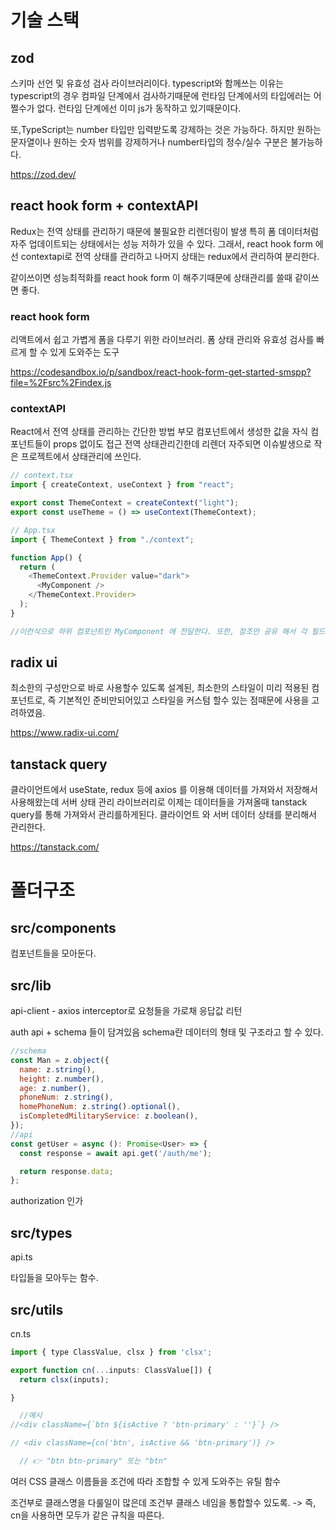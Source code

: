<!-- @format -->

# 기술 스택

## zod

스키마 선언 및 유효성 검사 라이브러리이다. typescript와 함께쓰는 이유는 typescript의 경우 컴파일 단계에서 검사하기때문에 런타임 단계에서의 타입에러는 어쩔수가 없다. 런타임 단계에선 이미 js가 동작하고 있기때문이다.

또,TypeScript는 number 타입만 입력받도록 강제하는 것은 가능하다.
하지만 원하는 문자열이나 원하는 숫자 범위를 강제하거나 number타입의 정수/실수 구분은 불가능하다.

https://zod.dev/

## react hook form + contextAPI

Redux는 전역 상태를 관리하기 때문에 불필요한 리렌더링이 발생 특히 폼 데이터처럼 자주 업데이트되는 상태에서는 성능 저하가 있을 수 있다. 그래서, react hook form 에선 contextapi로 전역 상태를 관리하고 나머지 상태는 redux에서 관리하여 분리한다.

같이쓰이면 성능최적화를 react hook form 이 해주기때문에 상태관리를 쓸때 같이쓰면 좋다.

### react hook form

리액트에서 쉽고 가볍게 폼을 다루기 위한 라이브러리. 폼 상태 관리와 유효성 검사를 빠르게 할 수 있게 도와주는 도구

https://codesandbox.io/p/sandbox/react-hook-form-get-started-smspp?file=%2Fsrc%2Findex.js

### contextAPI

React에서 전역 상태를 관리하는 간단한 방법 부모 컴포넌트에서 생성한 값을 자식 컴포넌트들이 props 없이도 접근
전역 상태관리긴한데 리렌더 자주되면 이슈발생으로 작은 프로젝트에서 상태관리에 쓰인다.

```js
// context.tsx
import { createContext, useContext } from "react";

export const ThemeContext = createContext("light");
export const useTheme = () => useContext(ThemeContext);

// App.tsx
import { ThemeContext } from "./context";

function App() {
  return (
    <ThemeContext.Provider value="dark">
      <MyComponent />
    </ThemeContext.Provider>
  );
}

//이런식으로 하위 컴포넌트인 MyComponent 에 전달한다. 또한, 참조만 공유 해서 각 필드 email, password 같은 것들 개별적으로 관리
```

## radix ui

최소한의 구성만으로 바로 사용할수 있도록 설계된, 최소한의 스타일이 미리 적용된 컴포넌트로, 즉 기본적인 준비만되어있고 스타일을 커스텀 할수 있는 점때문에 사용을 고려하였음.

https://www.radix-ui.com/

## tanstack query

클라이언트에서 useState, redux 등에 axios 를 이용해 데이터를 가져와서 저장해서 사용해왔는데 서버 상태 관리 라이브러리로 이제는 데이터들을 가져올때 tanstack query를 통해 가져와서 관리를하게된다. 클라이언트 와 서버 데이터 상태를 분리해서 관리한다.

https://tanstack.com/

# 폴더구조

## src/components

컴포넌트들을 모아둔다.

## src/lib

api-client - axios interceptor로 요청들을 가로채 응답값 리턴

auth api + schema 들이 담겨있음 schema란 데이터의 형태 및 구조라고 할 수 있다.

```js
//schema
const Man = z.object({
  name: z.string(),
  height: z.number(),
  age: z.number(),
  phoneNum: z.string(),
  homePhoneNum: z.string().optional(),
  isCompletedMilitaryService: z.boolean(),
});
//api
const getUser = async (): Promise<User> => {
  const response = await api.get('/auth/me');

  return response.data;
};
```

authorization 인가

## src/types

api.ts

타입들을 모아두는 함수.

## src/utils

cn.ts

```js
import { type ClassValue, clsx } from 'clsx';

export function cn(...inputs: ClassValue[]) {
  return clsx(inputs);

}

  //예시
//<div className={`btn ${isActive ? 'btn-primary' : ''}`} />

// <div className={cn('btn', isActive && 'btn-primary')} />

  // 👉 "btn btn-primary" 또는 "btn"

```

여러 CSS 클래스 이름들을 조건에 따라 조합할 수 있게 도와주는 유틸 함수

조건부로 클래스명을 다룰일이 많은데 조건부 클래스 네임을 통합할수 있도록. -> 즉, cn을 사용하면 모두가 같은 규칙을 따른다.

